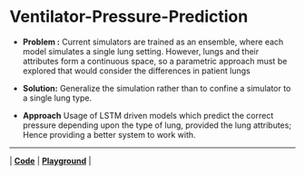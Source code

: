 # Ventilator-Pressure-Prediction

- **Problem :**
Current simulators are trained as an ensemble, where each model simulates a single lung setting. However, lungs and their attributes form a continuous space, so a parametric approach must be explored that would consider the differences in patient lungs

- **Solution:**
Generalize the simulation rather than to confine a simulator to a single lung type.

- **Approach**
Usage of LSTM driven models which predict the correct pressure depending upon the type of lung, provided the lung attributes; Hence providing a better system to work with.
___
| **[Code](https://github.com/Bot-7037/Ventilator-Pressure-Prediction/blob/main/Notebook.ipynb)** |
**[Playground](https://hmmmanshu.github.io/Ventilator-Pressure-Prediction/Presentation/RevealJsMaterial/index.html)** |
